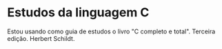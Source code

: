 # Estudos da linguagem C

Estou usando como guia de estudos o livro "C completo e total". Terceira edição. Herbert Schildt.
